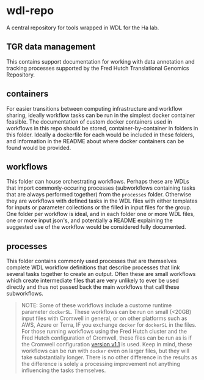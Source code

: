 # wdl-repo
A central repository for tools wrapped in WDL for the Ha lab.  

## TGR data management
This contains support documentation for working with data annotation and tracking processes supported by the Fred Hutch Translational Genomics Repository.  

## containers
For easier transitions between computing infrastructure and workflow sharing, ideally workflow tasks can be run in the simplest docker container feasible.  The documentation of custom docker containers used in workflows in this repo should be stored, container-by-container in folders in this folder.  Ideally a dockerfile for each would be included in these folders, and information in the README about where docker containers can be found would be provided. 


## workflows
This folder can house orchestrating workflows.  Perhaps these are WDLs that import commonly-occuring processes (subworkflows containing tasks that are always performed together) from the `processes` folder.  Otherwise they are workflows with defined tasks in the WDL files with either templates for inputs or parameter collections or the filled in input files for the group.  One folder per workflow is ideal, and in each folder one or more WDL files, one or more input json's, and potentially a README explaining the suggested use of the workflow would be considered fully documented.  

## processes
This folder contains commonly used processes that are themselves complete WDL workflow definitions that describe processes that link several tasks together to create an output.  Often these are small workflows which create intermediate files that are very unlikely to ever be used directly and thus not passed back the main workflows that call these subworkflows.  
> NOTE:  Some of these workflows include a custome runtime parameter `dockerSL`.  These workflows can be run on small (<20GB) input files with Cromwell in general, or on other platforms such as AWS, Azure or Terra, IF you exchange `docker` for `dockerSL` in the files.  For those running workflows using the Fred Hutch cluster and the Fred Hutch configuration of Cromwell, these files can be run as is if the Cromwell configuration [version v1.1](https://github.com/FredHutch/diy-cromwell-server/releases/tag/v1.1) is used.  Keep in mind, these workflows can be run with `docker` even on larger files, but they will take substantially longer.  There is no other difference in the results as the difference is solely a processing improvement not anything influencing the tasks themselves.  
